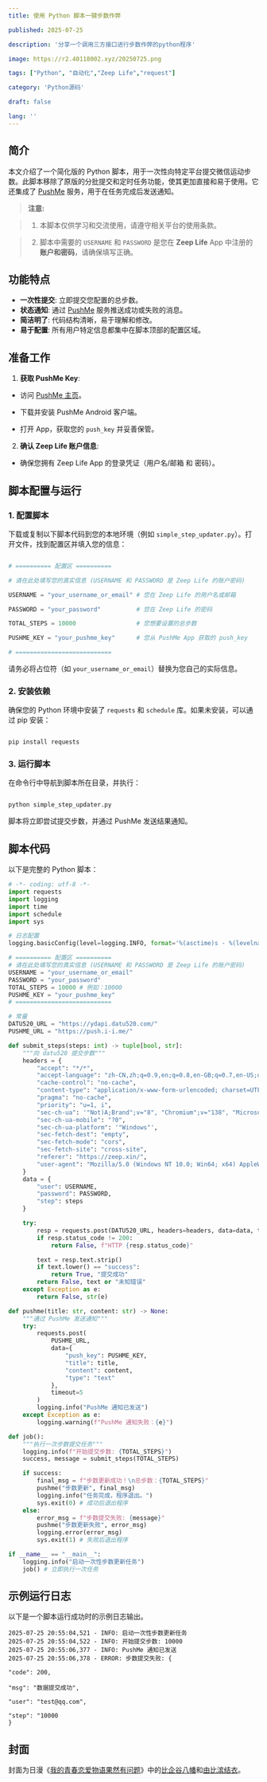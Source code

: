 ```yaml
---
title: 使用 Python 脚本一键步数作弊

published: 2025-07-25

description: '分享一个调用三方接口进行步数作弊的python程序'

image: https://r2.40118002.xyz/20250725.png

tags: ["Python", "自动化","Zeep Life","request"]

category: 'Python源码'

draft: false 

lang: ''
---
```

## 简介

本文介绍了一个简化版的 Python 脚本，用于一次性向特定平台提交微信运动步数。此脚本移除了原版的分批提交和定时任务功能，使其更加直接和易于使用。它还集成了 [PushMe](https://push.i-i.me/) 服务，用于在任务完成后发送通知。

> **注意:**

> 1. 本脚本仅供学习和交流使用，请遵守相关平台的使用条款。

> 2. 脚本中需要的 `USERNAME` 和 `PASSWORD` 是您在 **Zeep Life** App 中注册的**账户和密码**，请确保填写正确。

## 功能特点

* **一次性提交**: 立即提交您配置的总步数。
* **状态通知**: 通过 [PushMe](https://push.i-i.me/) 服务推送成功或失败的消息。
* **简洁明了**: 代码结构清晰，易于理解和修改。
* **易于配置**: 所有用户特定信息都集中在脚本顶部的配置区域。

## 准备工作

1. **获取 PushMe Key**:


*   访问 [PushMe 主页](https://push.i-i.me/)。



*   下载并安装 PushMe Android 客户端。



*   打开 App，获取您的 `push_key` 并妥善保管。


2. **确认 Zeep Life 账户信息**:


*   确保您拥有 Zeep Life App 的登录凭证（用户名/邮箱 和 密码）。


## 脚本配置与运行

### 1. 配置脚本

下载或复制以下脚本代码到您的本地环境（例如 `simple_step_updater.py`）。打开文件，找到配置区并填入您的信息：

```python

# ========== 配置区 ==========

# 请在此处填写您的真实信息 (USERNAME 和 PASSWORD 是 Zeep Life 的账户密码)

USERNAME = "your_username_or_email" # 您在 Zeep Life 的用户名或邮箱

PASSWORD = "your_password"          # 您在 Zeep Life 的密码

TOTAL_STEPS = 10000                 # 您想要设置的总步数

PUSHME_KEY = "your_pushme_key"      # 您从 PushMe App 获取的 push_key

# ===========================

```

请务必将占位符（如 `your_username_or_email`）替换为您自己的实际信息。

### 2. 安装依赖

确保您的 Python 环境中安装了 `requests` 和 `schedule` 库。如果未安装，可以通过 pip 安装：

```bash

pip install requests

```

### 3. 运行脚本

在命令行中导航到脚本所在目录，并执行：

```bash

python simple_step_updater.py

```

脚本将立即尝试提交步数，并通过 PushMe 发送结果通知。

## 脚本代码

以下是完整的 Python 脚本：
```python
# -*- coding: utf-8 -*-
import requests
import logging
import time
import schedule
import sys

# 日志配置
logging.basicConfig(level=logging.INFO, format='%(asctime)s - %(levelname)s: %(message)s')

# ========== 配置区 ==========
# 请在此处填写您的真实信息 (USERNAME 和 PASSWORD 是 Zeep Life 的账户密码)
USERNAME = "your_username_or_email"
PASSWORD = "your_password"
TOTAL_STEPS = 10000 # 例如：10000
PUSHME_KEY = "your_pushme_key"
# ===========================

# 常量
DATU520_URL = "https://ydapi.datu520.com/"
PUSHME_URL = "https://push.i-i.me/"

def submit_steps(steps: int) -> tuple[bool, str]:
    """向 datu520 提交步数"""
    headers = {
        "accept": "*/*",
        "accept-language": "zh-CN,zh;q=0.9,en;q=0.8,en-GB;q=0.7,en-US;q=0.6",
        "cache-control": "no-cache",
        "content-type": "application/x-www-form-urlencoded; charset=UTF-8",
        "pragma": "no-cache",
        "priority": "u=1, i",
        "sec-ch-ua": '"Not)A;Brand";v="8", "Chromium";v="138", "Microsoft Edge";v="138"',
        "sec-ch-ua-mobile": "?0",
        "sec-ch-ua-platform": '"Windows"',
        "sec-fetch-dest": "empty",
        "sec-fetch-mode": "cors",
        "sec-fetch-site": "cross-site",
        "referer": "https://zeep.xin/",
        "user-agent": "Mozilla/5.0 (Windows NT 10.0; Win64; x64) AppleWebKit/537.36 (KHTML, like Gecko) Chrome/138.0.0.0 Safari/537.36 Edg/138.0.0.0"
    }
    data = {
        "user": USERNAME,
        "password": PASSWORD,
        "step": steps
    }

    try:
        resp = requests.post(DATU520_URL, headers=headers, data=data, timeout=10)
        if resp.status_code != 200:
            return False, f"HTTP {resp.status_code}"

        text = resp.text.strip()
        if text.lower() == "success":
            return True, "提交成功"
        return False, text or "未知错误"
    except Exception as e:
        return False, str(e)

def pushme(title: str, content: str) -> None:
    """通过 PushMe 发送通知"""
    try:
        requests.post(
            PUSHME_URL,
            data={
                "push_key": PUSHME_KEY,
                "title": title,
                "content": content,
                "type": "text"
            },
            timeout=5
        )
        logging.info("PushMe 通知已发送")
    except Exception as e:
        logging.warning(f"PushMe 通知失败：{e}")

def job():
    """执行一次步数提交任务"""
    logging.info(f"开始提交步数: {TOTAL_STEPS}")
    success, message = submit_steps(TOTAL_STEPS)

    if success:
        final_msg = f"步数更新成功！\n总步数：{TOTAL_STEPS}"
        pushme("步数更新", final_msg)
        logging.info("任务完成，程序退出。")
        sys.exit(0) # 成功后退出程序
    else:
        error_msg = f"步数提交失败: {message}"
        pushme("步数更新失败", error_msg)
        logging.error(error_msg)
        sys.exit(1) # 失败后退出程序

if __name__ == "__main__":
    logging.info("启动一次性步数更新任务")
    job() # 立即执行一次任务
```
## 示例运行日志

以下是一个脚本运行成功时的示例日志输出。

```
2025-07-25 20:55:04,521 - INFO: 启动一次性步数更新任务
2025-07-25 20:55:04,522 - INFO: 开始提交步数: 10000
2025-07-25 20:55:06,377 - INFO: PushMe 通知已发送
2025-07-25 20:55:06,378 - ERROR: 步数提交失败: {

"code": 200,

"msg": "数据提交成功",

"user": "test@qq.com",

"step": "10000
}
```
## 封面
封面为日漫《[我的青春恋爱物语果然有问题](https://zh.moegirl.org.cn/%E6%88%91%E7%9A%84%E9%9D%92%E6%98%A5%E6%81%8B%E7%88%B1%E7%89%A9%E8%AF%AD%E6%9E%9C%E7%84%B6%E6%9C%89%E9%97%AE%E9%A2%98)》中的[比企谷八幡](https://zh.moegirl.org.cn/%E6%AF%94%E4%BC%81%E8%B0%B7%E5%85%AB%E5%B9%A1)和[由比滨结衣](https://zh.moegirl.org.cn/%E7%94%B1%E6%AF%94%E6%BB%A8%E7%BB%93%E8%A1%A3)。